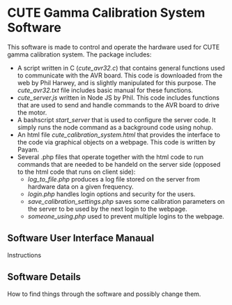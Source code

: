 # CUTE Gamma Calibration System Software
This software is made to control and operate the hardware used for CUTE gamma calibration system. The package includes: 

* A script written in C (_cute_avr32.c_) that contains general functions used to communicate with the AVR board. This code is downloaded from the web by Phil Harwey, and is slightly manipulated for this purpose. The _cute_avr32.txt_ file includes basic manual for these functions.
* _cute_server.js_ written in Node JS by Phil. This code includes functions that are used to send and handle commands to the AVR board to drive the motor. 
* A bashscript _start_server_ that is used to configure the server code. It simply runs the node command as a background code using nohup. 
* An html file _cute_calibration_system.html_ that provides the interface to the code via graphical objects on a webpage. This code is written by Payam. 
* Several .php files that operate together with the html code to run commands that are needed to be handeld on the server side (opposed to the html code that runs on client side): 
	* _log_to_file.php_ produces a log file stored on the server from hardware data on a given frequency.
	* _login.php_ handles login options and security for the users.
	* _save_calibration_settings.php_ saves some calibration parameters on the server to be used by the next login to the webpage. 
	* _someone_using.php_ used to prevent multiple logins to the webpage. 

## Software User Interface Manaual 

Instructions 


## Software Details 

How to find things through the software and possibly change them.
